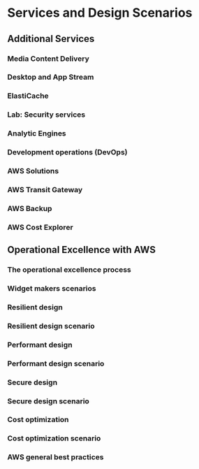 
# Services and Design Scenarios

## Additional Services

### Media Content Delivery

### Desktop and App Stream

### ElastiCache

### Lab: Security services

### Analytic Engines

### Development operations (DevOps)

### AWS Solutions

### AWS Transit Gateway

### AWS Backup

### AWS Cost Explorer

## Operational Excellence with AWS

### The operational excellence process

### Widget makers scenarios

### Resilient design

### Resilient design scenario

### Performant design

### Performant design scenario

### Secure design

### Secure design scenario

### Cost optimization

### Cost optimization scenario

### AWS general best practices
